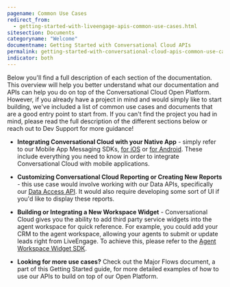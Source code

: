 ```yaml
---
pagename: Common Use Cases
redirect_from:
  - getting-started-with-liveengage-apis-common-use-cases.html
sitesection: Documents
categoryname: "Welcome"
documentname: Getting Started with Conversational Cloud APIs
permalink: getting-started-with-conversational-cloud-apis-common-use-cases.html
indicator: both
---
```


Below you'll find a full description of each section of the documentation. This overview will help you better understand what our documentation and APIs can help you do on top of the Conversational Cloud Open Platform. However, if you already have a project in mind and would simply like to start building, we've included a list of common use cases and documents that are a good entry point to start from. If you can't find the project you had in mind, please read the full description of the different sections below or reach out to Dev Support for more guidance!

* **Integrating Conversational Cloud with your Native App** - simply refer to our Mobile App Messaging SDKs, [for iOS](consumer-experience-ios-sdk-overview.html) or [for Android](android-overview.html). These include everything you need to know in order to integrate Conversational Cloud with mobile applications.

* **Customizing Conversational Cloud Reporting or Creating New Reports** - this use case would involve working with our Data APIs, specifically our [Data Access API](data-data-access-overview.html). It would also require developing some sort of UI if you'd like to display these reports.

* **Building or Integrating a New Workspace Widget** - Conversational Cloud gives you the ability to add third party service widgets into the agent workspace for quick reference. For example, you could add your CRM to the agent workspace, allowing your agents to submit or update leads right from LiveEngage. To achieve this, please refer to the [Agent Workspace Widget SDK](agent-workspace-sdk-overview.html).

* **Looking for more use cases?** Check out the Major Flows document, a part of this Getting Started guide, for more detailed  examples of how to use our APIs to build on top of our Open Platform.
